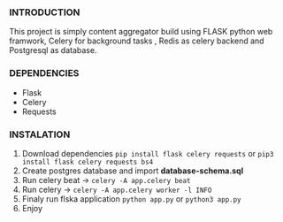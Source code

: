 ### INTRODUCTION

This project is simply content aggregator build using FLASK python web framwork, Celery for background tasks , Redis as celery backend and Postgresql as database.

### DEPENDENCIES

- Flask
- Celery
- Requests

### INSTALATION

1. Download dependencies ```pip install flask celery requests``` or ```pip3 install flask celery requests bs4```
2. Create postgres database and import **database-schema.sql**
3. Run celery beat -> ```celery -A app.celery beat```
4. Run celery -> ```celery -A app.celery worker -l INFO```
5. Finaly run flska application ```python app.py``` or ```python3 app.py```
6. Enjoy
